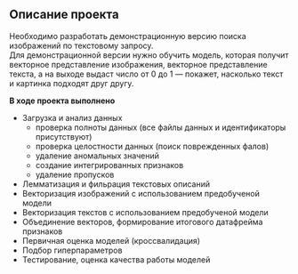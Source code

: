 ## Описание проекта

Необходимо разработать демонстрационную версию поиска изображений по текстовому запросу.<br>
Для демонстрационной версии нужно обучить модель, которая получит векторное представление изображения, векторное представление текста, а на выходе выдаст число от 0 до 1 — покажет, насколько текст и картинка подходят друг другу.

**В ходе проекта выполнено**
- Загрузка и анализ данных
    - проверка полноты данных (все файлы данных и идентификаторы присутствуют)
    - проверка целостности данных (поиск поврежденных фалов)
    - удаление аномальных значений
    - создание интегрированных признаков
    - удаление пропусков
- Лемматизация и фильрация текстовых описаний
- Векторизация изображений с использованием предобученой модели
- Векторизация текстов с использованием предобученой модели
- Объединение векторов, формирование итогового датафрейма признаков
- Первичная оценка моделей (кроссвалидация)
- Подбор гиперпараметров
- Тестирование, оценка качества работы моделей
